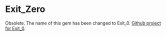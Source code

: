 
Exit\_Zero
=========

Obsolete. The name of this gem has been changed to
Exit\_0. [Github project for Exit\_0](https://github.com/da99/Exit_0).
